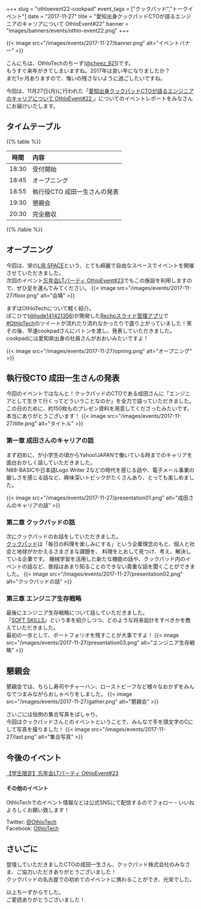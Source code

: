 +++
slug = "othloevent22-cookpad"
event_tags = ["クックパッド","トークイベント"]
date = "2017-11-27"
title = "愛知出身クックパッドCTOが語るエンジニアのキャリアについて OthloEvent#22"
banner = "images/banners/events/othlo-event22.png"
+++

{{< image src="/images/events/2017-11-27/banner.png" alt="イベントバナー" >}}

こんにちは、OthloTechのちーず([@cheez_921](https://twitter.com/cheez921))です。<br>
もうすぐ来年がきてしまいますね。2017年は良い年になりましたか？<br>
まだ1ヶ月ありますので、悔いの残さないように過ごしたいですね。

今回は、11月27日(月)に行われた「[愛知出身クックパッドCTOが語るエンジニアのキャリアについて OthloEvent#22 ](https://othlotech.connpass.com/event/68990/)」についてのイベントレポートをみなさんにお届けいたします。</br>

## タイムテーブル

{{% table %}}

|時間|内容|
|:-----:|:-----|
|18:30|受付開始
|18:45|オープニング|
|18:55|執行役CTO 成田一生さんの発表|
|19:30|懇親会|
|20:30|完全撤収|

{{% /table %}}

## オープニング
今回は、栄の[LIB SPACE](https://www.lib-space.com/)という、とても綺麗で自由なスペースでイベントを開催させていただきました。<br>
次回のイベント[忘年会LTパーティ OthloEvent#23](https://othlotech.connpass.com/event/68249/)でもこの施設を利用しますので、ぜひ足を運んでみてください。
{{< image src="/images/events/2017-11-27/floor.png" alt="会場" >}}

まずはOthloTechについて軽く紹介。<br>
ぽこひで([@hyde141421356](https://twitter.com/hyde141421356))が開発した[Rechoスライド管理アプリ](https://chrome.google.com/webstore/detail/recho-extension/ngiagkjjjnhljhnakgedljgjhdhilkbh)で[#OthloTech](https://twitter.com/hashtag/OthloTech
)のツイートが流れたり流れなかったりで盛り上がっていました！笑<br>
その後、早速cookpadさんにバトンを渡し、発表していただきました。<br>
cookpadには愛知県出身の社員さんがおおいみたいですよ！

{{< image src="/images/events/2017-11-27/opning.png" alt="オープニング" >}}

## 執行役CTO 成田一生さんの発表
今回のイベントではなんと！クックパッドのCTOである成田さんに「エンジニアとして生きて行くってどういうことなのか」を全力で語っていただきました。 <br>
この日のために、約150枚ものプレゼン資料を用意してくださったみたいです。<br>
本当にありがとうございます！
{{< image src="/images/events/2017-11-27/title.png" alt="タイトル" >}}

### 第一章 成田さんのキャリアの話
まず初めに、が小学生の頃からYahoo!JAPANで働いている時までのキャリアを面白おかしく話していただきました。<br>
N88-BASICや日本語Logo Writer 2などの時代を感じる話や、電子メール事業の厳しさを感じる話など、興味深いトピックがたくさんあり、とっても楽しめました。

{{< image src="/images/events/2017-11-27/presentation01.png" alt="成田さんのキャリアの話" >}}

### 第二章 クックパッドの話
次にクックパッドのお話をしていただきました。<br>
[クックパッド](https://info.cookpad.com/)は「毎日の料理を楽しみにする」という企業理念のもと、個人と社会と地球がかかえるさまざまな課題を、
料理をとおして見つけ、考え、解決している企業です。
機械学習を活用した新たな機能の話や、クックパッド内のイベントの話など、普段はあまり知ることのできない貴重な話を聞くことができました。
{{< image src="/images/events/2017-11-27/presentation02.png" alt="クックパッドの話" >}}

### 第三章 エンジニア生存戦略
最後にエンジニア生存戦略について話していただきました。<br>
「[SOFT SKILLS](https://www.amazon.co.jp/SOFT-SKILLS-%E3%82%BD%E3%83%95%E3%83%88%E3%82%A6%E3%82%A7%E3%82%A2%E9%96%8B%E7%99%BA%E8%80%85%E3%81%AE%E4%BA%BA%E7%94%9F%E3%83%9E%E3%83%8B%E3%83%A5%E3%82%A2%E3%83%AB-%E3%82%B8%E3%83%A7%E3%83%B3%E3%83%BB%E3%82%BD%E3%83%B3%E3%83%A1%E3%82%BA/dp/4822251551)」という本を紹介しつつ、どのような将来設計をすべきかを教えていただきました。<br>
最初の一歩として、ポートフォリオを残すことが大事ですよ！
{{< image src="/images/events/2017-11-27/presentation03.png" alt="エンジニア生存戦略" >}}

## 懇親会
懇親会では、ちらし寿司やチャーハン、ローストビーフなど様々なおかずをみんなでつまみながらおしゃべりをしました。
{{< image src="/images/events/2017-11-27/gather.png" alt="懇親会" >}}

さいごには恒例の集合写真をぱしゃり。<br>
今回はクックパッドさんとのイベントということで、みんなで手を頭文字のCにして写真を撮りました！
{{< image src="/images/events/2017-11-27/last.png" alt="集合写真" >}}

## 今後のイベント
[【学生限定】忘年会LTパーティ OthloEvent#23](https://othlotech.connpass.com/event/68249/)

#### その他のイベント
OthloTechでのイベント情報などは公式SNSにて配信するのでフォロー・いいねよろしくお願い致します！

Twitter: [@OthloTech](https://twitter.com/othlotech)  
Facebook: [OthloTech](https://www.facebook.com/othlotech)

## さいごに
登壇していただきましたCTOの成田一生さん、クックパッド株式会社のみなさま、ご協力いただきありがとうございました！<br>
クックパッドの名古屋での初めてのイベントに携わることができ、光栄でした。<br>

以上ちーずからでした。<br>
ご愛読ありがとうございました！
